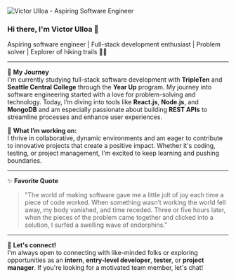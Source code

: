 ![Victor Ulloa - Aspiring Software Engineer](https://i.ibb.co/cNBQy7Q/Black-Minimalist-Corporate-Business-Profile-Linked-In-Banner-2.png)

### Hi there, I'm Victor Ulloa 👋

Aspiring software engineer | Full-stack development enthusiast | Problem solver | Explorer of hiking trails 🌄📸

---

🚀 **My Journey**  
I'm currently studying full-stack software development with **TripleTen** and **Seattle Central College** through the **Year Up** program. My journey into software engineering started with a love for problem-solving and technology. Today, I’m diving into tools like **React.js**, **Node.js**, and **MongoDB** and am especially passionate about building **REST APIs** to streamline processes and enhance user experiences.

🌱 **What I’m working on:**  
I thrive in collaborative, dynamic environments and am eager to contribute to innovative projects that create a positive impact. Whether it's coding, testing, or project management, I'm excited to keep learning and pushing boundaries.

---

✨ **Favorite Quote**  
> "The world of making software gave me a little jolt of joy each time a piece of code worked. When something wasn’t working the world fell away, my body vanished, and time receded. Three or five hours later, when the pieces of the problem came together and clicked into a solution, I surfed a swelling wave of endorphins."

---

💼 **Let's connect!**  
I'm always open to connecting with like-minded folks or exploring opportunities as an **intern**, **entry-level developer**, **tester**, or **project manager**. If you're looking for a motivated team member, let's chat!
